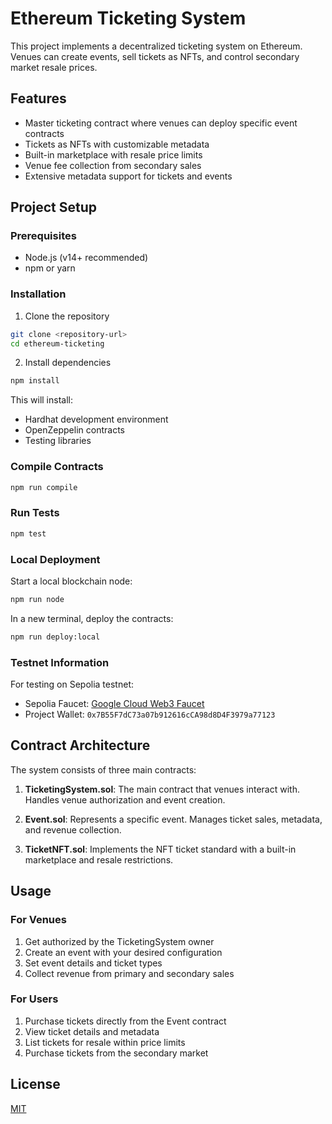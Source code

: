 # Ethereum Ticketing System

This project implements a decentralized ticketing system on Ethereum. Venues can create events, sell tickets as NFTs, and control secondary market resale prices.

## Features

- Master ticketing contract where venues can deploy specific event contracts
- Tickets as NFTs with customizable metadata
- Built-in marketplace with resale price limits
- Venue fee collection from secondary sales
- Extensive metadata support for tickets and events

## Project Setup

### Prerequisites

- Node.js (v14+ recommended)
- npm or yarn

### Installation

1. Clone the repository
```bash
git clone <repository-url>
cd ethereum-ticketing
```

2. Install dependencies
```bash
npm install
```

This will install:
- Hardhat development environment
- OpenZeppelin contracts
- Testing libraries

### Compile Contracts

```bash
npm run compile
```

### Run Tests

```bash
npm test
```

### Local Deployment

Start a local blockchain node:
```bash
npm run node
```

In a new terminal, deploy the contracts:
```bash
npm run deploy:local
```

### Testnet Information

For testing on Sepolia testnet:

- Sepolia Faucet: [Google Cloud Web3 Faucet](https://cloud.google.com/application/web3/faucet/ethereum/sepolia)
- Project Wallet: `0x7B55F7dC73a07b912616cCA98d8D4F3979a77123`

## Contract Architecture

The system consists of three main contracts:

1. **TicketingSystem.sol**: The main contract that venues interact with. Handles venue authorization and event creation.

2. **Event.sol**: Represents a specific event. Manages ticket sales, metadata, and revenue collection.

3. **TicketNFT.sol**: Implements the NFT ticket standard with a built-in marketplace and resale restrictions.

## Usage

### For Venues

1. Get authorized by the TicketingSystem owner
2. Create an event with your desired configuration
3. Set event details and ticket types
4. Collect revenue from primary and secondary sales

### For Users

1. Purchase tickets directly from the Event contract
2. View ticket details and metadata
3. List tickets for resale within price limits
4. Purchase tickets from the secondary market

## License

[MIT](LICENSE) 